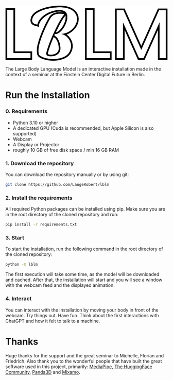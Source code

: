 <p align="center">
    <img src="assets/logo.png"/>
</p>

The Large Body Language Model is an interactive installation made in the context of a seminar at the 
Einstein Center Digital Future in Berlin.

# Run the Installation
### 0. Requirements
- Python 3.10 or higher
- A dedicated GPU (Cuda is recommended, but Apple Silicon is also supported)
- Webcam
- A Display or Projector
- roughly 10 GB of free disk space / min 16 GB RAM

### 1. Download the repository
You can download the repository manually or by using git:
```bash
git clone https://github.com/LangeRobert/lblm
```

### 2. Install the requirements
All required Python packages can be installed using pip. 
Make sure you are in the root directory of the cloned repository and run:

```bash
pip install -r requirements.txt
```

### 3. Start
To start the installation, run the following command in the root directory of the cloned repository:
```bash
python -m lblm
```
The first execution will take some time, as the model will be downloaded and cached.
After that, the installation will start and you will see a window with the webcam feed and the displayed animation.

### 4. Interact
You can interact with the installation by moving your body in front of the webcam.
Try things out. Have fun. Think about the first interactions with ChatGPT and how it felt to talk to a machine.

# Thanks
Huge thanks for the support and the great seminar to Michelle, Florian and Friedrich.
Also thank you to the wonderful people that have built the great software used in this project, primarily:
[MediaPipe](https://ai.google.dev/edge/mediapipe/solutions/guide), 
[The HuggingFace Community](https://huggingface.co/), 
[Panda3D](https://www.panda3d.org/) and [Mixamo](https://www.mixamo.com/).
